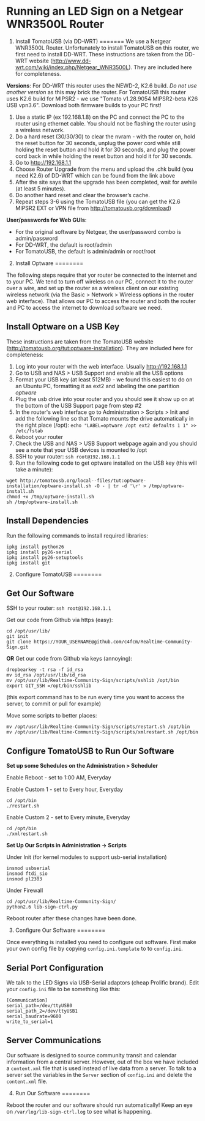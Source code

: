 Running an LED Sign on a Netgear WNR3500L Router
=======

1) Install TomatoUSB (via DD-WRT)
=======
We use a Netgear WNR3500L Router.  Unfortunately to install TomatoUSB on this router, we first need to install DD-WRT.  These instructions are taken from the DD-WRT website (<http://www.dd-wrt.com/wiki/index.php/Netgear_WNR3500L>).  They are included here for completeness.

**Versions**: For DD-WRT this router uses the NEWD-2, K2.6 build. _Do not use another version_ as this may brick the router.  For TomatoUSB this router uses K2.6 build for MIPSR2 - we use "Tomato v1.28.9054 MIPSR2-beta K26 USB vpn3.6".  Download both firmware builds to your PC first!

1. Use a static IP (ex 192.168.1.8) on the PC and connect the PC to the router using ethernet cable. You should not be flashing the router using a wireless network.
2. Do a hard reset (30/30/30) to clear the nvram - with the router on, hold the reset button for 30 seconds, unplug the power cord while still holding the reset button and hold it for 30 seconds, and plug the power cord back in while holding the reset button and hold it for 30 seconds. 
3. Go to http://192.168.1.1
4. Choose Router Upgrade from the menu and upload the .chk build (you need K2.6) of DD-WRT which can be found from the link above
5. After the site says that the upgrade has been completed, wait for awhile (at least 5 minutes).
6. Do another hard reset and clear the browser’s cache.
7. Repeat steps 3-6 using the TomatoUSB file (you can get the K2.6 MIPSR2 EXT or VPN file from <http://tomatousb.org/download>)

**User/passwords for Web GUIs**:
 
- For the original software by Netgear, the user/password combo is admin/password
- For DD-WRT, the default is root/admin
- For TomatoUSB, the default is admin/admin or root/root

2) Install Optware
========

The following steps require that yor router be connected to the internet and to your PC.  We tend to turn off wireless on our PC, connect it to the router over a wire, and set up the router as a wireless client on our existing wireless network (via the Basic > Network > Wireless options in the router web interface).  That allows our PC to access the router and both the router and PC to access the internet to download software we need.

Install Optware on a USB Key
--------
These instructions are taken from the TomatoUSB website (<http://tomatousb.org/tut:optware-installation>).  They are included here for completeness:

1. Log into your router with the web interface. Usually http://192.168.1.1
2. Go to USB and NAS > USB Support and enable all the USB options
3. Format your USB key (at least 512MB) - we found this easiest to do on an Ubuntu PC, formatting it as ext2 and labeling the one partition _optware_
4. Plug the usb drive into your router and you should see it show up on at the bottom of the USB Support page from step #2
5. In the router's web interface go to Administration > Scripts > Init and add the following line so that Tomato mounts the drive automatically in the right place (/opt): `echo "LABEL=optware /opt ext2 defaults 1 1" >> /etc/fstab`
6. Reboot your router
7. Check the USB and NAS > USB Support webpage again and you should see a note that your USB devices is mounted to /opt
8. SSH to your router: `ssh root@192.168.1.1`
9. Run the following code to get optware installed on the USB key (this will take a minute):

```
wget http://tomatousb.org/local--files/tut:optware-installation/optware-install.sh -O - | tr -d '\r' > /tmp/optware-install.sh
chmod +x /tmp/optware-install.sh
sh /tmp/optware-install.sh
```

Install Dependencies
--------
Run the following commands to install required libraries:

```
ipkg install python26
ipkg install py26-serial
ipkg install py26-setuptools
ipkg install git
```

2) Configure TomatoUSB
========

Get Our Software
--------

SSH to your router: `ssh root@192.168.1.1`

Get our code from Github via https (easy):

```
cd /opt/usr/lib/
git init
git clone https://YOUR_USERNAME@github.com/c4fcm/Realtime-Community-Sign.git
 ```

**OR** Get our code from Github via keys (annoying):

```
dropbearkey -t rsa -f id_rsa
mv id_rsa /opt/usr/lib/id_rsa
mv /opt/usr/lib/Realtime-Community-Sign/scripts/sshlib /opt/bin
export GIT_SSH =/opt/bin/sshlib
```

(this export command has to be run every time you want to access the server, to commit or pull for example)

Move some scripts to better places:

```
mv /opt/usr/lib/Realtime-Community-Sign/scripts/restart.sh /opt/bin
mv /opt/usr/lib/Realtime-Community-Sign/scripts/xmlrestart.sh /opt/bin
```

Configure TomatoUSB to Run Our Software
--------

**Set up some Schedules on the Administration > Scheduler**

Enable Reboot - set to 1:00 AM, Everyday

Enable Custom 1 - set to Every hour, Everyday

```
cd /opt/bin
./restart.sh
```

Enable Custom 2 - set to Every minute, Everyday

```
cd /opt/bin
./xmlrestart.sh
```

**Set Up Our Scripts in Administration -> Scripts**

Under Init (for kernel modules to support usb-serial installation)

```
insmod usbserial
insmod ftdi_sio
insmod pl2303
```

Under Firewall

```
cd /opt/usr/lib/Realtime-Community-Sign/
python2.6 lib-sign-ctrl.py
```

Reboot router after these changes have been done.

3) Configure Our Software
========

Once everything is installed you need to configure out software.  First make your own config file by copying `config.ini.template` to to `config.ini`.  

Serial Port Configuration
------

We talk to the LED Signs via USB-Serial adaptors (cheap Prolific brand).  Edit your `config.ini` file to be something like this:

```
[Communication]
serial_path=/dev/ttyUSB0
serial_path_2=/dev/ttyUSB1
serial_baudrate=9600
write_to_serial=1
```

Server Communications
--------

Our software is designed to source community transit and calendar information from a central server.  However, out of the box we have included a `content.xml` file that is used instead of live data from a server.  To talk to a server set the variables in the `Server` section of `config.ini` and delete the `content.xml` file.

4) Run Our Software
========

Reboot the router and our software should run automatically!  Keep an eye on `/var/log/lib-sign-ctrl.log` to see what is happening.
